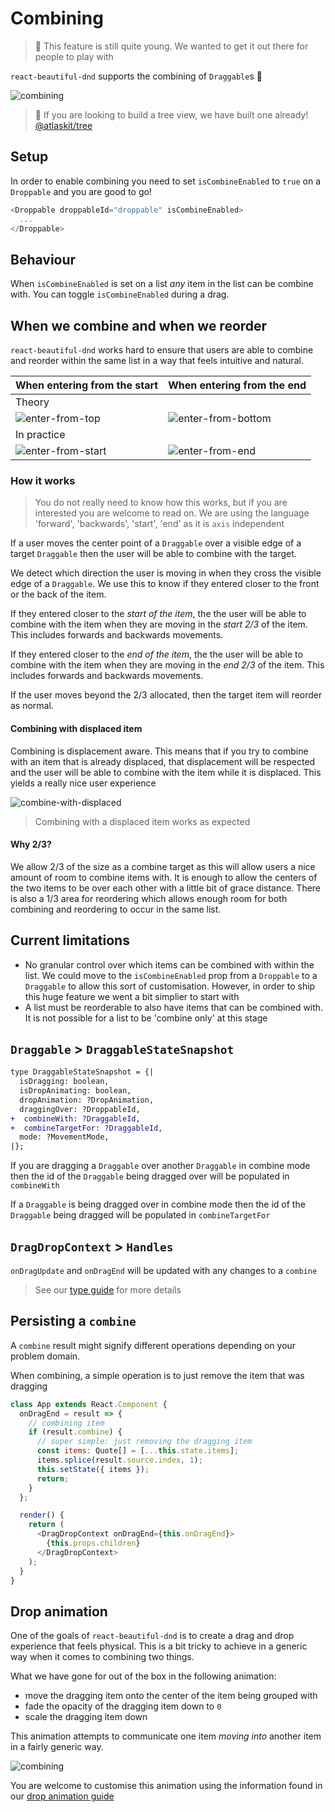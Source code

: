# Combining

> 👶 This feature is still quite young. We wanted to get it out there for people to play with

`react-beautiful-dnd` supports the combining of `Draggable`s 🤩

![combining](https://user-images.githubusercontent.com/2182637/48045145-318dc300-e1e3-11e8-83bd-22c9bd44c442.gif)

> 🌲 If you are looking to build a tree view, we have built one already! [@atlaskit/tree](https://atlaskit.atlassian.com/packages/core/tree)

## Setup

In order to enable combining you need to set `isCombineEnabled` to `true` on a `Droppable` and you are good to go!

```js
<Droppable droppableId="droppable" isCombineEnabled>
  ...
</Droppable>
```

## Behaviour

When `isCombineEnabled` is set on a list _any_ item in the list can be combine with. You can toggle `isCombineEnabled` during a drag.

## When we combine and when we reorder

`react-beautiful-dnd` works hard to ensure that users are able to combine and reorder within the same list in a way that feels intuitive and natural.

| When entering from the start                                                                                             | When entering from the end                                                                                                |
| ------------------------------------------------------------------------------------------------------------------------ | ------------------------------------------------------------------------------------------------------------------------- |
| Theory                                                                                                                   |
| ![enter-from-top](https://user-images.githubusercontent.com/2182637/48168370-08844400-e343-11e8-8954-6b4f3c5c825e.png)   | ![enter-from-bottom](https://user-images.githubusercontent.com/2182637/48168369-07ebad80-e343-11e8-9402-caf6e91307a3.png) |
| In practice                                                                                                              |
| ![enter-from-start](https://user-images.githubusercontent.com/2182637/48169676-49cb2280-e348-11e8-8f11-5eeaf392cae6.gif) | ![enter-from-end](https://user-images.githubusercontent.com/2182637/48169675-49cb2280-e348-11e8-854a-04b913d3851b.gif)    |

### How it works

> You do not really need to know how this works, but if you are interested you are welcome to read on. We are using the language 'forward', 'backwards', 'start', 'end' as it is `axis` independent

If a user moves the center point of a `Draggable` over a visible edge of a target `Draggable` then the user will be able to combine with the target.

We detect which direction the user is moving in when they cross the visible edge of a `Draggable`. We use this to know if they entered closer to the front or the back of the item.

If they entered closer to the _start of the item_, the the user will be able to combine with the item when they are moving in the _start 2/3_ of the item. This includes forwards and backwards movements.

If they entered closer to the _end of the item_, the the user will be able to combine with the item when they are moving in the _end 2/3_ of the item. This includes forwards and backwards movements.

If the user moves beyond the 2/3 allocated, then the target item will reorder as normal.

#### Combining with displaced item

Combining is displacement aware. This means that if you try to combine with an item that is already displaced, that displacement will be respected and the user will be able to combine with the item while it is displaced. This yields a really nice user experience

![combine-with-displaced](https://user-images.githubusercontent.com/2182637/48169674-49328c00-e348-11e8-8d35-d3d41916cd89.gif)

> Combining with a displaced item works as expected

#### Why 2/3?

We allow 2/3 of the size as a combine target as this will allow users a nice amount of room to combine items with. It is enough to allow the centers of the two items to be over each other with a little bit of grace distance. There is also a 1/3 area for reordering which allows enough room for both combining and reordering to occur in the same list.

## Current limitations

- No granular control over which items can be combined with within the list. We could move to the `isCombineEnabled` prop from a `Droppable` to a `Draggable` to allow this sort of customisation. However, in order to ship this huge feature we went a bit simplier to start with
- A list must be reorderable to also have items that can be combined with. It is not possible for a list to be 'combine only' at this stage

## `Draggable` > `DraggableStateSnapshot`

```diff
type DraggableStateSnapshot = {|
  isDragging: boolean,
  isDropAnimating: boolean,
  dropAnimation: ?DropAnimation,
  draggingOver: ?DroppableId,
+  combineWith: ?DraggableId,
+  combineTargetFor: ?DraggableId,
  mode: ?MovementMode,
|};
```

If you are dragging a `Draggable` over another `Draggable` in combine mode then the id of the `Draggable` being dragged over will be populated in `combineWith`

If a `Draggable` is being dragged over in combine mode then the id of the `Draggable` being dragged will be populated in `combineTargetFor`

## `DragDropContext` > `Handles`

`onDragUpdate` and `onDragEnd` will be updated with any changes to a `combine`

> See our [type guide](/docs/guides/types.md) for more details

## Persisting a `combine`

A `combine` result might signify different operations depending on your problem domain.

When combining, a simple operation is to just remove the item that was dragging

```js
class App extends React.Component {
  onDragEnd = result => {
    // combining item
    if (result.combine) {
      // super simple: just removing the dragging item
      const items: Quote[] = [...this.state.items];
      items.splice(result.source.index, 1);
      this.setState({ items });
      return;
    }
  };

  render() {
    return (
      <DragDropContext onDragEnd={this.onDragEnd}>
        {this.props.children}
      </DragDropContext>
    );
  }
}
```

## Drop animation

One of the goals of `react-beautiful-dnd` is to create a drag and drop experience that feels physical. This is a bit tricky to achieve in a generic way when it comes to combining two things.

What we have gone for out of the box in the following animation:

- move the dragging item onto the center of the item being grouped with
- fade the opacity of the dragging item down to `0`
- scale the dragging item down

This animation attempts to communicate one item _moving into_ another item in a fairly generic way.

![combining](https://user-images.githubusercontent.com/2182637/48045145-318dc300-e1e3-11e8-83bd-22c9bd44c442.gif)

You are welcome to customise this animation using the information found in our [drop animation guide](/docs/guides/drop-animation.md)
